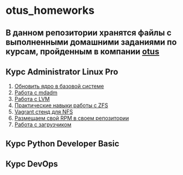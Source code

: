 # otus_homeworks

## В данном репозитории хранятся файлы с выполненными домашними заданиями по курсам, пройденным в компании <a href="http://otus.ru">otus</a>

## Курс Administrator Linux Pro
1. <a href="https://github.com/elistratkin/otus_homeworks/tree/main/ALP/Manual_kernel_update">Обновить ядро в базовой системе</a>
2. <a href="https://github.com/elistratkin/otus_homeworks/tree/main/ALP/MdRaid">Работа с mdadm</a>
3. <a href="https://github.com/elistratkin/otus_homeworks/tree/main/ALP/LVM">Работа с LVM</a>
4. <a href="https://github.com/elistratkin/otus_homeworks/tree/main/ALP/ZFS">Практические навыки работы с ZFS</a>
5. <a href="https://github.com/elistratkin/otus_homeworks/tree/main/ALP/NFS">Vagrant стенд для NFS</a>
6. <a href="">Размещаем свой RPM в своем репозитории</a>
7. <a href="">Работа с загрузчиком</a>
## Курс Python Developer Basic

## Курс DevOps
